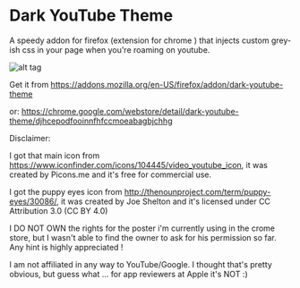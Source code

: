 Dark YouTube Theme
==================

A speedy addon for firefox (extension for chrome ) that injects custom grey-ish css in your page when you're roaming on youtube.


![alt tag](https://cloud.githubusercontent.com/assets/3413738/6199748/dd8db49a-b45f-11e4-8fb1-60ccdc050c61.png)


Get it from https://addons.mozilla.org/en-US/firefox/addon/dark-youtube-theme

or:
https://chrome.google.com/webstore/detail/dark-youtube-theme/djhcepodfooinnfhfccmoeabagbjchhg


Disclaimer: 

I got that main icon from https://www.iconfinder.com/icons/104445/video_youtube_icon, it was created by Picons.me and it's free for commercial use.

I got the puppy eyes icon from http://thenounproject.com/term/puppy-eyes/30086/, it was created by Joe Shelton and it's licensed under CC Attribution 3.0 (CC BY 4.0)

I DO NOT OWN the rights for the poster i'm currently using in the crome store, but I wasn't able to find the owner to ask for his permission so far. Any hint is highly appreciated !

I am not affiliated in any way to YouTube/Google. I thought that's pretty obvious, but guess what ... for app reviewers at Apple it's NOT :)
